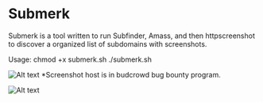 
Submerk
=======
Submerk is a tool written to run Subfinder, Amass, and then httpscreenshot to discover a organized list of subdomains with screenshots.

Usage: chmod +x submerk.sh
./submerk.sh

![Alt text](https://ibb.co/dAkuLT "Submerk")
*Screenshot host is in budcrowd bug bounty program.

![Alt text](https://ibb.co/jSSPLT "Submerk")
